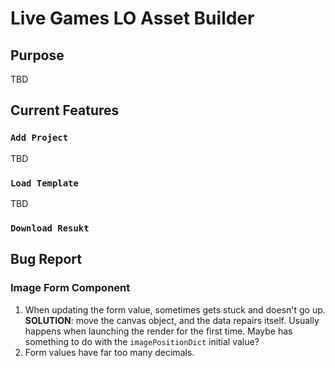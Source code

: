 # Live Games LO Asset Builder

## Purpose

TBD

## Current Features

### `Add Project`

TBD

### `Load Template`

TBD

### `Download Resukt`


## Bug Report

### Image Form Component

1. When updating the form value, sometimes gets stuck and doesn't go up. **SOLUTION**: move the canvas object, and the data repairs itself. Usually happens when launching the render for the first time. Maybe has something to do with the `imagePositionDict` initial value?
2. Form values have far too many decimals.
